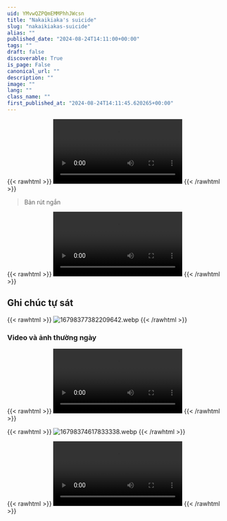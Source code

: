 ```yaml
---
uid: YMvwQZPQmEMMPhhJWcsn
title: "Nakaikiaka's suicide"
slug: "nakaikiakas-suicide"
alias: ""
published_date: "2024-08-24T14:11:00+00:00"
tags: ""
draft: false
discoverable: True
is_page: False
canonical_url: ""
description: ""
image: ""
lang: ""
class_name: ""
first_published_at: "2024-08-24T14:11:45.620265+00:00"
---
```

{{< rawhtml >}}
<video controls playsinline style="max-width: 100%; max-height: 100%;"><source src="https://files.catbox.moe/pikx19.mp4" type="video/mp4" /></video>
{{< /rawhtml >}}
> Bản rút ngắn

{{< rawhtml >}}
<video controls playsinline style="max-width: 100%; max-height: 100%;"><source src="https://files.catbox.moe/5fk4vy.mp4" type="video/mp4" /></video>
{{< /rawhtml >}}

## Ghi chúc tự sát
{{< rawhtml >}}
<img src="https://files.catbox.moe/pnnpj5.webp" alt="16798377382209642.webp" style="max-width: 100%; max-height: 100%;">
{{< /rawhtml >}}
### Video và ảnh thường ngày
{{< rawhtml >}}
<video controls playsinline style="max-width: 100%; max-height: 100%;"><source src="https://files.catbox.moe/gs16wm.mp4" type="video/mp4" /></video>
{{< /rawhtml >}}

{{< rawhtml >}}
<img src="https://files.catbox.moe/1zacf1.webp" alt="16798374617833338.webp" style="max-width: 100%; max-height: 100%;">
{{< /rawhtml >}}

{{< rawhtml >}}
<video controls playsinline style="max-width: 100%; max-height: 100%;"><source src="https://files.catbox.moe/6ivoxk.mp4" type="video/mp4" /></video>
{{< /rawhtml >}}
